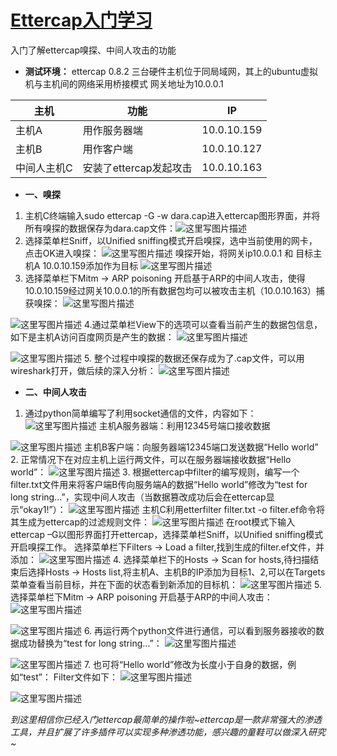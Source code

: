 # [Ettercap入门学习](https://blog.csdn.net/pcmiaomiao/article/details/72844690)

入门了解ettercap嗅探、中间人攻击的功能

- **测试环境：**
  ettercap 0.8.2
  三台硬件主机位于同局域网，其上的ubuntu虚拟机与主机间的网络采用桥接模式
  网关地址为10.0.0.1

| 主机        | 功能                   | IP          |
| ----------- | ---------------------- | ----------- |
| 主机A       | 用作服务器端           | 10.0.10.159 |
| 主机B       | 用作客户端             | 10.0.10.127 |
| 中间人主机C | 安装了ettercap发起攻击 | 10.0.10.163 |

- **一、嗅探**
1. 主机C终端输入sudo ettercap -G -w dara.cap进入ettercap图形界面，并将所有嗅探的数据保存为dara.cap文件：![这里写图片描述](../../../../_ImageAssets/20170602145439960.png)
2. 选择菜单栏Sniff，以Unified sniffing模式开启嗅探，选中当前使用的网卡，点击OK进入嗅探：
![这里写图片描述](../../../../_ImageAssets/20170602145959732.png)
嗅探开始，将网关ip10.0.0.1 和 目标主机A 10.0.10.159添加作为目标
![这里写图片描述](../../../../_ImageAssets/20170602150113124.png)
3. 选择菜单栏下Mitm -> ARP poisoning 开启基于ARP的中间人攻击，使得10.0.10.159经过网关10.0.0.1的所有数据包均可以被攻击主机（10.0.10.163）捕获嗅探：
![这里写图片描述](../../../../_ImageAssets/20170602150221192.png)

![这里写图片描述](../../../../_ImageAssets/20170602150237736.png)
4.通过菜单栏View下的选项可以查看当前产生的数据包信息，如下是主机A访问百度网页是产生的数据：
![这里写图片描述](../../../../_ImageAssets/20170602150359537.png)

![这里写图片描述](../../../../_ImageAssets/20170602150413910.png)
5. 整个过程中嗅探的数据还保存成为了.cap文件，可以用wireshark打开，做后续的深入分析：
![这里写图片描述](../../../../_ImageAssets/20170602150459239.png)
- **二、中间人攻击**
1. 通过python简单编写了利用socket通信的文件，内容如下：
![这里写图片描述](../../../../_ImageAssets/20170602150717882.png)
主机A服务器端：利用12345号端口接收数据

![这里写图片描述](../../../../_ImageAssets/20170602150754399.png)
主机B客户端：向服务器端12345端口发送数据“Hello world”
2. 正常情况下在对应主机上运行两文件，可以在服务器端接收数据“Hello world”：
![这里写图片描述](../../../../_ImageAssets/20170602150941554.png)
3. 根据ettercap中filter的编写规则，编写一个filter.txt文件用来将客户端B传向服务端A的数据“Hello world”修改为“test for long string…”，实现中间人攻击（当数据篡改成功后会在ettercap显示“okay1!”）：
![这里写图片描述](../../../../_ImageAssets/20170602151027821.png)
主机C利用etterfilter filter.txt -o filter.ef命令将其生成为ettercap的过滤规则文件：
![这里写图片描述](../../../../_ImageAssets/20170602151117388.png)
在root模式下输入ettercap –G以图形界面打开ettercap，选择菜单栏Sniff，以Unified sniffing模式开启嗅探工作。
选择菜单栏下Filters -> Load a filter,找到生成的filter.ef文件，并添加：
![这里写图片描述](../../../../_ImageAssets/20170602221401958.png)
4. 选择菜单栏下的Hosts -> Scan for hosts,待扫描结束后选择Hosts -> Hosts list,将主机A、主机B的IP添加为目标1、2,可以在Targets菜单查看当前目标，并在下面的状态看到新添加的目标机：
![这里写图片描述](../../../../_ImageAssets/20170602221431257.png)
5. 选择菜单栏下Mitm -> ARP poisoning 开启基于ARP的中间人攻击：
![这里写图片描述](../../../../_ImageAssets/20170602151345823.png)

![这里写图片描述](../../../../_ImageAssets/20170602151401564.png)
6. 再运行两个python文件进行通信，可以看到服务器接收的数据成功替换为“test for long string…”：
![这里写图片描述](../../../../_ImageAssets/20170602151504793.png)

![这里写图片描述](../../../../_ImageAssets/20170602221522583.png)
7. 也可将“Hello world”修改为长度小于自身的数据，例如“test”：
Filter文件如下：
![这里写图片描述](../../../../_ImageAssets/20170602151614723.png)

![这里写图片描述](../../../../_ImageAssets/20170602151625192.png)

*到这里相信你已经入门ettercap最简单的操作啦~ettercap是一款非常强大的渗透工具，并且扩展了许多插件可以实现多种渗透功能，感兴趣的童鞋可以做深入研究~*